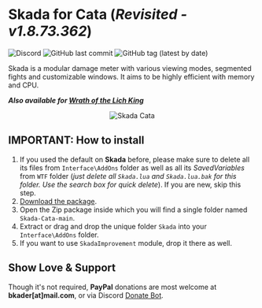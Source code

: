 # Skada for Cata (_Revisited - v1.8.73.362_)

![Discord](https://img.shields.io/discord/795698054371868743?label=discord)
![GitHub last commit](https://img.shields.io/github/last-commit/bkader/Skada-Cata)
![GitHub tag (latest by date)](https://img.shields.io/github/v/tag/bkader/Skada-Cata?label=version)

Skada is a modular damage meter with various viewing modes, segmented fights and customizable windows. It aims to be highly efficient with memory and CPU.

_**Also available for [Wrath of the Lich King](https://github.com/bkader/Skada-WoTLK/)**_

<p align="center"><img src="https://user-images.githubusercontent.com/4732702/157116158-711528b9-0964-45bc-994e-46f3e870810e.png" alt="Skada Cata"></p>

## IMPORTANT: How to install

1. If you used the default on **Skada** before, please make sure to delete all its files from `Interface\AddOns` folder as well as all its _SavedVariables_ from `WTF` folder (_just delete all `Skada.lua` and `Skada.lua.bak` for this folder. Use the search box for quick delete_). If you are new, skip this step.
2. [Download the package](https://github.com/bkader/Skada-Cata/archive/refs/heads/main.zip).
3. Open the Zip package inside which you will find a single folder named `Skada-Cata-main`.
4. Extract or drag and drop the unique folder `Skada` into your `Interface\AddOns` folder.
5. If you want to use `SkadaImprovement` module, drop it there as well.

## Show Love & Support

Though it's not required, **PayPal** donations are most welcome at **bkader[at]mail.com**, or via Discord [Donate Bot](https://donatebot.io/checkout/795698054371868743).